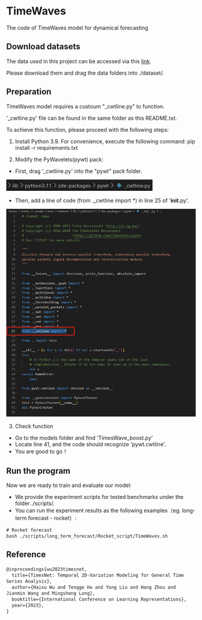 # TimeWaves
The code of TimeWaves model for dynamical forecasting


## Download datasets
The data used in this project can be accessed via this [link](https://drive.google.com/drive/folders/1xZso6MUk00Ly_o0gs3VVCF2Odr7sR6KY?usp=drive_link).

Please download them and drag the data folders into ./dataset/.



## Preparation
TimeWaves model requires a custoum "_cwtline.py" to function.

'_cwtline.py' file can be found in the same folder as this README.txt.

To achieve this function, please proceed with the following steps:

1. Install Python 3.9. For convenience, execute the following command:
pip install -r requirements.txt

2. Modify the PyWavelets(pywt) pack:
- First, drag '_cwtline.py' into the "pywt" pack folder.
  
![alt text](image.png)

- Then, add a line of code (from ._cwtline import *) in line 25 of '__init__.py'.
  
![alt text](image-1.png)

3. Check function
- Go to the models folder and find 'TimesWave_boost.py'
- Locate line 41, and the code should recognize 'pywt.cwtline'.
- You are good to go！


## Run the program
Now we are ready to train and evaluate our model:
- We provide the experiment scripts for tested benchmarks under the folder ./scripts/.
- You can run the experiment results as the following examples（eg. long-term forecast - rocket）:
  
```
# Rocket forecast
bash ./scripts/long_term_forecast/Rocket_script/TimeWaves.sh
```

## Reference 

```
@inproceedings{wu2023timesnet,
  title={TimesNet: Temporal 2D-Variation Modeling for General Time Series Analysis},
  author={Haixu Wu and Tengge Hu and Yong Liu and Hang Zhou and Jianmin Wang and Mingsheng Long},
  booktitle={International Conference on Learning Representations},
  year={2023},
}
```
